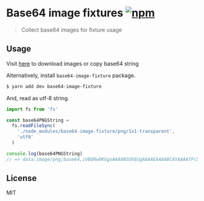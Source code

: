 # Base64 image fixtures [![npm](https://img.shields.io/npm/v/base64-image-fixture.svg?style=flat-square)](https://www.npmjs.com/package/base64-image-fixture)

> Collect base64 images for fixture usage

## Usage

Visit [here](https://annotis.github.io/base64-image-fixture/) to download images or copy base64 string

Alternatively, install `base64-image-fixture` package.

```sh
$ yarn add dev base64-image-fixture
```

And, read as utf-8 string.

```js
import fs from 'fs'

const base64PNGString =
  fs.readFileSync(
    './node_modules/base64-image-fixture/png/1x1-transparent',
    'utf8'
  )

console.log(base64PNGString)
// => data:image/png;base64,iVBORw0KGgoAAAANSUhEUgAAAAEAAAABCAYAAAAfFcSJAAAAC0lEQVQYV2NgAAIAAAUAAarVyFEAAAAASUVORK5CYII=
```

## License

MIT
